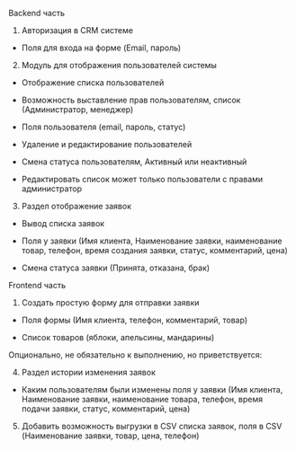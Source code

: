 Backend часть

1. Авторизация в CRM системе

- Поля для входа на форме (Email, пароль)


2. Модуль для отображения пользователей системы

- Отображение списка пользователей

- Возможность выставление прав пользователям, список (Администратор, менеджер)

- Поля пользователя (email, пароль, статус)

- Удаление и редактирование пользователей

- Смена статуса пользователям, Активный или неактивный

- Редактировать список может только пользователи с правами администратор


3. Раздел отображение заявок

- Вывод списка заявок

- Поля у заявки (Имя клиента, Наименование заявки, наименование товар, телефон, время создания заявки, статус, комментарий, цена)

- Смена статуса заявки (Принята, отказана, брак)


Frontend часть

1. Создать простую форму для отправки заявки

- Поля формы (Имя клиента, телефон, комментарий, товар)

- Список товаров (яблоки, апельсины, мандарины)


Опционально, не обязательно к выполнению, но приветствуется:

4. Раздел истории изменения заявок

- Каким пользователям были изменены поля у заявки (Имя клиента, Наименование заявки, наименование товара,  телефон, время подачи заявки, статус, комментарий, цена)

5. Добавить возможность выгрузки в CSV списка заявок, поля в CSV (Наименование заявки, товар, цена, телефон)
